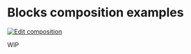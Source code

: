 # Blocks composition examples

[![Edit composition](https://codesandbox.io/static/img/play-codesandbox.svg)](https://codesandbox.io/s/github/uploadcare/blocks-examples/tree/main/examples/composition/custom-source/)


WIP
